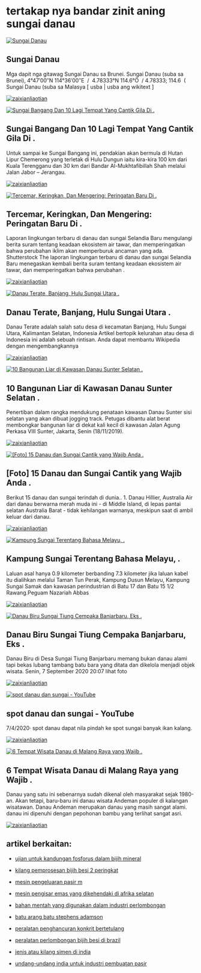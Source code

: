 # tertakap nya bandar zinit aning sungai danau
<a href="https://mnn.zoosnet.net/LR/Chatpre.aspx?id=MNN94995150&p=https://topgrinding.com/" target="_blank">![Sungai Danau](https://github.com/technlg/images/blob/main/53.jpg)</a>
## Sungai Danau
Mga dapit nga gitawag Sungai Danau sa Brunei. Sungai Danau (suba sa Brunei), 4°47′00″N 114°36′00″E ﻿ / ﻿ 4.78333°N 114.6°Ö ﻿ / 4.78333; 114.6 ﻿ ( Sungai Danau (suba sa Malasya [ usba | usba ang wikitext ]
<a href="https://mnn.zoosnet.net/LR/Chatpre.aspx?id=MNN94995150&p=https://topgrinding.com/" target="_blank"><img src="https://github.com/technlg/images/raw/main/chat11.jpg" alt="zaixianliaotian"/></a><a href="//whatsapp.shibangsoft.com/WhatsApp.php" ><img src="https://github.com/technlg/images/raw/main/chat11.png" alt=""></a>
<a href="https://mnn.zoosnet.net/LR/Chatpre.aspx?id=MNN94995150&p=https://topgrinding.com/" target="_blank">![Sungai Bangang Dan 10 Lagi Tempat Yang Cantik Gila Di .](https://github.com/technlg/images/blob/main/49.jpg)</a>
## Sungai Bangang Dan 10 Lagi Tempat Yang Cantik Gila Di .
Untuk sampai ke Sungai Bangang ini, pendakian akan bermula di Hutan Lipur Chemerong yang terletak di Hulu Dungun iaitu kira-kira 100 km dari Kuala Terengganu dan 30 km dari Bandar Al-Mukhtafibillah Shah melalui Jalan Jabor – Jerangau.
<a href="https://mnn.zoosnet.net/LR/Chatpre.aspx?id=MNN94995150&p=https://topgrinding.com/" target="_blank"><img src="https://github.com/technlg/images/raw/main/chat11.jpg" alt="zaixianliaotian"/></a><a href="//whatsapp.shibangsoft.com/WhatsApp.php" ><img src="https://github.com/technlg/images/raw/main/chat11.png" alt=""></a>
<a href="https://mnn.zoosnet.net/LR/Chatpre.aspx?id=MNN94995150&p=https://topgrinding.com/" target="_blank">![Tercemar, Keringkan, Dan Mengering: Peringatan Baru Di .](https://github.com/technlg/images/blob/main/26.jpg)</a>
## Tercemar, Keringkan, Dan Mengering: Peringatan Baru Di .
Laporan lingkungan terbaru di danau dan sungai Selandia Baru mengulangi berita suram tentang keadaan ekosistem air tawar, dan memperingatkan bahwa perubahan iklim akan memperburuk ancaman yang ada. Shutterstock The laporan lingkungan terbaru di danau dan sungai Selandia Baru menegaskan kembali berita suram tentang keadaan ekosistem air tawar, dan memperingatkan bahwa perubahan .
<a href="https://mnn.zoosnet.net/LR/Chatpre.aspx?id=MNN94995150&p=https://topgrinding.com/" target="_blank"><img src="https://github.com/technlg/images/raw/main/chat11.jpg" alt="zaixianliaotian"/></a><a href="//whatsapp.shibangsoft.com/WhatsApp.php" ><img src="https://github.com/technlg/images/raw/main/chat11.png" alt=""></a>
<a href="https://mnn.zoosnet.net/LR/Chatpre.aspx?id=MNN94995150&p=https://topgrinding.com/" target="_blank">![Danau Terate, Banjang, Hulu Sungai Utara .](https://github.com/technlg/images/blob/main/41.jpg)</a>
## Danau Terate, Banjang, Hulu Sungai Utara .
Danau Terate adalah salah satu desa di kecamatan Banjang, Hulu Sungai Utara, Kalimantan Selatan, Indonesia Artikel bertopik kelurahan atau desa di Indonesia ini adalah sebuah rintisan. Anda dapat membantu Wikipedia dengan mengembangkannya 
<a href="https://mnn.zoosnet.net/LR/Chatpre.aspx?id=MNN94995150&p=https://topgrinding.com/" target="_blank"><img src="https://github.com/technlg/images/raw/main/chat11.jpg" alt="zaixianliaotian"/></a><a href="//whatsapp.shibangsoft.com/WhatsApp.php" ><img src="https://github.com/technlg/images/raw/main/chat11.png" alt=""></a>
<a href="https://mnn.zoosnet.net/LR/Chatpre.aspx?id=MNN94995150&p=https://topgrinding.com/" target="_blank">![10 Bangunan Liar di Kawasan Danau Sunter Selatan .](https://github.com/technlg/images/blob/main/23.jpg)</a>
## 10 Bangunan Liar di Kawasan Danau Sunter Selatan .
Penertiban dalam rangka mendukung penataan kawasan Danau Sunter sisi selatan yang akan dibuat jogging track. Petugas dibantu alat berat membongkar bangunan liar di dekat kali kecil di kawasan Jalan Agung Perkasa VIII Sunter, Jakarta, Senin (18/11/2019).
<a href="https://mnn.zoosnet.net/LR/Chatpre.aspx?id=MNN94995150&p=https://topgrinding.com/" target="_blank"><img src="https://github.com/technlg/images/raw/main/chat11.jpg" alt="zaixianliaotian"/></a><a href="//whatsapp.shibangsoft.com/WhatsApp.php" ><img src="https://github.com/technlg/images/raw/main/chat11.png" alt=""></a>
<a href="https://mnn.zoosnet.net/LR/Chatpre.aspx?id=MNN94995150&p=https://topgrinding.com/" target="_blank">![[Foto] 15 Danau dan Sungai Cantik yang Wajib Anda .](https://github.com/technlg/images/blob/main/13.jpg)</a>
## [Foto] 15 Danau dan Sungai Cantik yang Wajib Anda .
Berikut 15 danau dan sungai terindah di dunia.. 1. Danau Hillier, Australia Air dari danau berwarna merah muda ini - di Middle Island, di lepas pantai selatan Australia Barat - tidak kehilangan warnanya, meskipun saat di ambil keluar dari danau.
<a href="https://mnn.zoosnet.net/LR/Chatpre.aspx?id=MNN94995150&p=https://topgrinding.com/" target="_blank"><img src="https://github.com/technlg/images/raw/main/chat11.jpg" alt="zaixianliaotian"/></a><a href="//whatsapp.shibangsoft.com/WhatsApp.php" ><img src="https://github.com/technlg/images/raw/main/chat11.png" alt=""></a>
<a href="https://mnn.zoosnet.net/LR/Chatpre.aspx?id=MNN94995150&p=https://topgrinding.com/" target="_blank">![Kampung Sungai Terentang Bahasa Melayu, .](https://github.com/technlg/images/blob/main/45.jpg)</a>
## Kampung Sungai Terentang Bahasa Melayu, .
Laluan asal hanya 0.9 kilometer berbanding 7.3 kilometer jika laluan kabel itu dialihkan melalui Taman Tun Perak, Kampung Dusun Melayu, Kampung Sungai Samak dan kawasan perindustrian di Batu 17 dan Batu 15 1/2 Rawang.Peguam Nazariah Abbas
<a href="https://mnn.zoosnet.net/LR/Chatpre.aspx?id=MNN94995150&p=https://topgrinding.com/" target="_blank"><img src="https://github.com/technlg/images/raw/main/chat11.jpg" alt="zaixianliaotian"/></a><a href="//whatsapp.shibangsoft.com/WhatsApp.php" ><img src="https://github.com/technlg/images/raw/main/chat11.png" alt=""></a>
<a href="https://mnn.zoosnet.net/LR/Chatpre.aspx?id=MNN94995150&p=https://topgrinding.com/" target="_blank">![Danau Biru Sungai Tiung Cempaka Banjarbaru, Eks .](https://github.com/technlg/images/blob/main/23.jpg)</a>
## Danau Biru Sungai Tiung Cempaka Banjarbaru, Eks .
Danau Biru di Desa Sungai Tiung Banjarbaru memang bukan danau alami tapi bekas lubang tambang batu bara yang ditata dan dikelola menjadi objek wisata. Senin, 7 September 2020 20:07 lihat foto
<a href="https://mnn.zoosnet.net/LR/Chatpre.aspx?id=MNN94995150&p=https://topgrinding.com/" target="_blank"><img src="https://github.com/technlg/images/raw/main/chat11.jpg" alt="zaixianliaotian"/></a><a href="//whatsapp.shibangsoft.com/WhatsApp.php" ><img src="https://github.com/technlg/images/raw/main/chat11.png" alt=""></a>
<a href="https://mnn.zoosnet.net/LR/Chatpre.aspx?id=MNN94995150&p=https://topgrinding.com/" target="_blank">![spot danau dan sungai - YouTube](https://github.com/technlg/images/blob/main/63.jpg)</a>
## spot danau dan sungai - YouTube
7/4/2020· spot danau dapat nila pindah ke spot sungai banyak ikan kalang.
<a href="https://mnn.zoosnet.net/LR/Chatpre.aspx?id=MNN94995150&p=https://topgrinding.com/" target="_blank"><img src="https://github.com/technlg/images/raw/main/chat11.jpg" alt="zaixianliaotian"/></a><a href="//whatsapp.shibangsoft.com/WhatsApp.php" ><img src="https://github.com/technlg/images/raw/main/chat11.png" alt=""></a>
<a href="https://mnn.zoosnet.net/LR/Chatpre.aspx?id=MNN94995150&p=https://topgrinding.com/" target="_blank">![6 Tempat Wisata Danau di Malang Raya yang Wajib .](https://github.com/technlg/images/blob/main/45.jpg)</a>
## 6 Tempat Wisata Danau di Malang Raya yang Wajib .
Danau yang satu ini sebenarnya sudah dikenal oleh masyarakat sejak 1980-an. Akan tetapi, baru-baru ini danau wisata Andeman populer di kalangan wisatawan. Danau Andeman merupakan danau yang masih sangat alami. danau ini dipenuhi dengan pepohonan bambu yang terlihat sangat asri.
<a href="https://mnn.zoosnet.net/LR/Chatpre.aspx?id=MNN94995150&p=https://topgrinding.com/" target="_blank"><img src="https://github.com/technlg/images/raw/main/chat11.jpg" alt="zaixianliaotian"/></a><a href="//whatsapp.shibangsoft.com/WhatsApp.php" ><img src="https://github.com/technlg/images/raw/main/chat11.png" alt=""></a>
## artikel berkaitan:
* [ujian untuk kandungan fosforus dalam bijih mineral](ujian%20untuk%20kandungan%20fosforus%20dalam%20bijih%20mineral.md)
* [kilang pemprosesan bijih besi 2 peringkat](kilang%20pemprosesan%20bijih%20besi%202%20peringkat.md)
* [mesin pengeluaran pasir m](mesin%20pengeluaran%20pasir%20m.md)
* [mesin pengisar emas yang dikehendaki di afrika selatan](mesin%20pengisar%20emas%20yang%20dikehendaki%20di%20afrika%20selatan.md)
* [bahan mentah yang digunakan dalam industri perlombongan](bahan%20mentah%20yang%20digunakan%20dalam%20industri%20perlombongan.md)
* [batu arang batu stephens adamson](batu%20arang%20batu%20stephens%20adamson.md)
* [peralatan penghancuran konkrit bertetulang](peralatan%20penghancuran%20konkrit%20bertetulang.md)
* [peralatan perlombongan bijih besi di brazil](peralatan%20perlombongan%20bijih%20besi%20di%20brazil.md)
* [jenis atau kilang simen di india](jenis%20atau%20kilang%20simen%20di%20india.md)
* [undang-undang india untuk industri pembuatan pasir](undang-undang%20india%20untuk%20industri%20pembuatan%20pasir.md)
